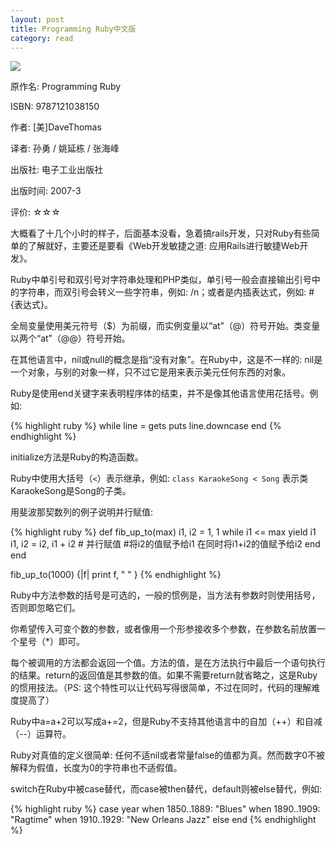 ```yaml
---
layout: post
title: Programming Ruby中文版
category: read
---
```

<img class="cover" src="/images/2013/04/9787121038150.jpg" />

原作名: Programming Ruby

ISBN: 9787121038150

作者: [美]DaveThomas

译者: 孙勇 / 姚延栋 / 张海峰

出版社: 电子工业出版社

出版时间: 2007-3

评价: ☆☆☆

大概看了十几个小时的样子，后面基本没看，急着搞rails开发，只对Ruby有些简单的了解就好，主要还是要看《Web开发敏捷之道: 应用Rails进行敏捷Web开发》。

Ruby中单引号和双引号对字符串处理和PHP类似，单引号一般会直接输出引号中的字符串，而双引号会转义一些字符串，例如: /n；或者是内插表达式，例如: #{表达式}。

全局变量使用美元符号（$）为前缀，而实例变量以“at”（@）符号开始。类变量以两个“at”（@@）符号开始。

在其他语言中，nil或null的概念是指“没有对象”。在Ruby中，这是不一样的: nil是一个对象，与别的对象一样，只不过它是用来表示美元任何东西的对象。

Ruby是使用end关键字来表明程序体的结束，并不是像其他语言使用花括号。例如: 

{% highlight ruby %}
while line = gets
    puts line.downcase
end
{% endhighlight %}

initialize方法是Ruby的构造函数。

Ruby中使用大括号（`<`）表示继承，例如: 
`class KaraokeSong < Song`
表示类KaraokeSong是Song的子类。

用斐波那契数列的例子说明并行赋值: 

{% highlight ruby %}
def fib_up_to(max)
  i1, i2 = 1, 1
  while i1 <= max
    yield i1
    i1, i2 = i2, i1 + i2 # 并行赋值 
    #将i2的值赋予给i1 在同时将i1+i2的值赋予给i2
   end
end

fib_up_to(1000) {|f| print f, " " }
{% endhighlight %}

Ruby中方法参数的括号是可选的，一般的惯例是，当方法有参数时则使用括号，否则即忽略它们。

你希望传入可变个数的参数，或者像用一个形参接收多个参数，在参数名前放置一个星号（*）即可。

每个被调用的方法都会返回一个值。方法的值，是在方法执行中最后一个语句执行的结果。return的返回值是其参数的值。如果不需要return就省略之，这是Ruby的惯用技法。（PS: 这个特性可以让代码写得很简单，不过在同时，代码的理解难度提高了）

Ruby中a=a+2可以写成a+=2，但是Ruby不支持其他语言中的自加（++）和自减（--）运算符。

Ruby对真值的定义很简单: 任何不适nil或者常量false的值都为真。然而数字0不被解释为假值，长度为0的字符串也不适假值。

switch在Ruby中被case替代，而case被then替代，default则被else替代，例如: 

{% highlight ruby %}
case year
  when 1850..1889: "Blues"
  when 1890..1909: "Ragtime"
  when 1910..1929: "New Orleans Jazz"
  else
end
{% endhighlight %}
